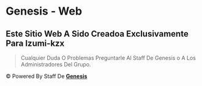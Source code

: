 # **Genesis - Web**

## Este Sitio Web A Sido Creadoa Exclusivamente Para Izumi-kzx
> Cualquier Duda O Problemas Preguntarle Al Staff De Genesis o A Los Administradores Del Grupo.

© Powered By Staff De **[Genesis](https://whatsapp.com/channel/0029VaJxgcB0bIdvuOwKTM2Y)**
